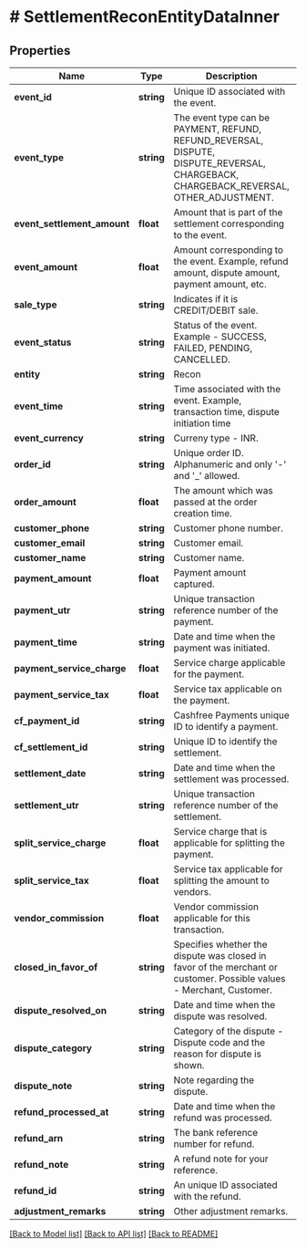 # # SettlementReconEntityDataInner

## Properties

Name | Type | Description | Notes
------------ | ------------- | ------------- | -------------
**event_id** | **string** | Unique ID associated with the event. | [optional]
**event_type** | **string** | The event type can be PAYMENT, REFUND, REFUND_REVERSAL, DISPUTE, DISPUTE_REVERSAL, CHARGEBACK, CHARGEBACK_REVERSAL, OTHER_ADJUSTMENT. | [optional]
**event_settlement_amount** | **float** | Amount that is part of the settlement corresponding to the event. | [optional]
**event_amount** | **float** | Amount corresponding to the event. Example, refund amount, dispute amount, payment amount, etc. | [optional]
**sale_type** | **string** | Indicates if it is CREDIT/DEBIT sale. | [optional]
**event_status** | **string** | Status of the event. Example - SUCCESS, FAILED, PENDING, CANCELLED. | [optional]
**entity** | **string** | Recon | [optional]
**event_time** | **string** | Time associated with the event. Example, transaction time, dispute initiation time | [optional]
**event_currency** | **string** | Curreny type - INR. | [optional]
**order_id** | **string** | Unique order ID. Alphanumeric and only &#39;-&#39; and &#39;_&#39; allowed. | [optional]
**order_amount** | **float** | The amount which was passed at the order creation time. | [optional]
**customer_phone** | **string** | Customer phone number. | [optional]
**customer_email** | **string** | Customer email. | [optional]
**customer_name** | **string** | Customer name. | [optional]
**payment_amount** | **float** | Payment amount captured. | [optional]
**payment_utr** | **string** | Unique transaction reference number of the payment. | [optional]
**payment_time** | **string** | Date and time when the payment was initiated. | [optional]
**payment_service_charge** | **float** | Service charge applicable for the payment. | [optional]
**payment_service_tax** | **float** | Service tax applicable on the payment. | [optional]
**cf_payment_id** | **string** | Cashfree Payments unique ID to identify a payment. | [optional]
**cf_settlement_id** | **string** | Unique ID to identify the settlement. | [optional]
**settlement_date** | **string** | Date and time when the settlement was processed. | [optional]
**settlement_utr** | **string** | Unique transaction reference number of the settlement. | [optional]
**split_service_charge** | **float** | Service charge that is applicable for splitting the payment. | [optional]
**split_service_tax** | **float** | Service tax applicable for splitting the amount to vendors. | [optional]
**vendor_commission** | **float** | Vendor commission applicable for this transaction. | [optional]
**closed_in_favor_of** | **string** | Specifies whether the dispute was closed in favor of the merchant or customer. Possible values - Merchant, Customer. | [optional]
**dispute_resolved_on** | **string** | Date and time when the dispute was resolved. | [optional]
**dispute_category** | **string** | Category of the dispute - Dispute code and the reason for dispute is shown. | [optional]
**dispute_note** | **string** | Note regarding the dispute. | [optional]
**refund_processed_at** | **string** | Date and time when the refund was processed. | [optional]
**refund_arn** | **string** | The bank reference number for refund. | [optional]
**refund_note** | **string** | A refund note for your reference. | [optional]
**refund_id** | **string** | An unique ID associated with the refund. | [optional]
**adjustment_remarks** | **string** | Other adjustment remarks. | [optional]

[[Back to Model list]](../../README.md#models) [[Back to API list]](../../README.md#endpoints) [[Back to README]](../../README.md)
